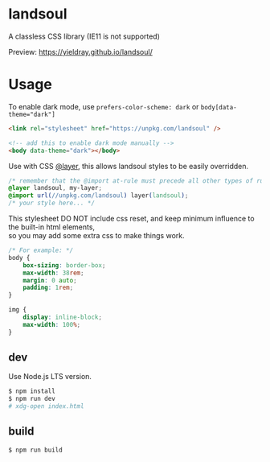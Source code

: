 # landsoul

A classless CSS library (IE11 is not supported)

Preview: <https://yieldray.github.io/landsoul/>

# Usage

To enable dark mode, use `prefers-color-scheme: dark` or `body[data-theme="dark"]`

```html
<link rel="stylesheet" href="https://unpkg.com/landsoul" />

<!-- add this to enable dark mode manually -->
<body data-theme="dark"></body>
```

Use with CSS [@layer](https://developer.mozilla.org/en-US/docs/Web/CSS/@layer), this allows landsoul styles to be easily overridden.

```css
/* remember that the @import at-rule must precede all other types of rules, except @charset and @layer rules. */
@layer landsoul, my-layer;
@import url(//unpkg.com/landsoul) layer(landsoul);
/* your style here... */
```

This stylesheet DO NOT include css reset, and keep minimum influence to the built-in html elements,  
so you may add some extra css to make things work.

```css
/* For example: */
body {
    box-sizing: border-box;
    max-width: 38rem;
    margin: 0 auto;
    padding: 1rem;
}

img {
    display: inline-block;
    max-width: 100%;
}
```

## dev

Use Node.js LTS version.

```bash
$ npm install
$ npm run dev
# xdg-open index.html
```

## build

```bash
$ npm run build
```
